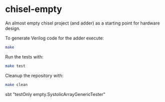 # chisel-empty

An almost empty chisel project (and adder) as a starting point for hardware design.

To generate Verilog code for the adder execute:
```bash
make
```

Run the tests with:
```bash
make test
```

Cleanup the repository with:
```bash
make clean
```

sbt "testOnly empty.SystolicArrayGenericTester"
